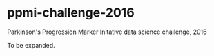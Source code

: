 # ppmi-challenge-2016
Parkinson's Progression Marker Initative data science challenge, 2016

To be expanded.
